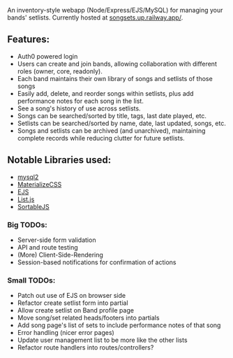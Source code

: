 An inventory-style webapp (Node/Express/EJS/MySQL) for managing your bands' setlists.
Currently hosted at [songsets.up.railway.app/](https://songset-manager-production.up.railway.app/).

## Features:
- Auth0 powered login
- Users can create and join bands, allowing collaboration with different roles (owner, core, readonly).
- Each band maintains their own library of songs and setlists of those songs
- Easily add, delete, and reorder songs within setlists, plus add performance notes for each song in the list.
- See a song's history of use across setlists.
- Songs can be searched/sorted by title, tags, last date played, etc. 
- Setlists can be searched/sorted by name, date, last updated, songs, etc.
- Songs and setlists can be archived (and unarchived), maintaining complete records while reducing clutter for future setlists.

## Notable Libraries used:
- [mysql2](https://www.npmjs.com/package/mysql2) 
- [MaterializeCSS](https://materializecss.com/)
- [EJS](https://ejs.co/)
- [List.js](https://listjs.com/docs/)
- [SortableJS](http://sortablejs.github.io/Sortable/)

### Big TODOs:
- Server-side form validation
- API and route testing
- (More) Client-Side-Rendering
- Session-based notifications for confirmation of actions 

### Small TODOs:
- Patch out use of EJS on browser side
- Refactor create setlist form into partial
- Allow create setlist on Band profile page
- Move song/set related heads/footers into partials
- Add song page's list of sets to include performance notes of that song
- Error handling (nicer error pages)
- Update user management list to be more like the other lists
- Refactor route handlers into routes/controllers?